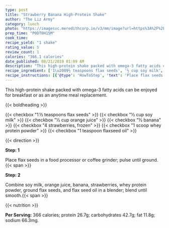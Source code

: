 ```yaml
---
type: post
title: "Strawberry Banana High-Protein Shake"
author: "The Liz Army"
category: lunch
photo: "https://imagesvc.meredithcorp.io/v3/mm/image?url=https%3A%2F%2Fimages.media-allrecipes.com%2Fuserphotos%2F3807109.jpg"
prep_time: "P0DT0H15M"
cook_time: 
recipe_yield: "1 shake"
rating_value: 5
review_count: 1
calories: "366.1 calories"
date_published: 08/21/2019 01:09 AM
description: "This high-protein shake packed with omega-3 fatty acids can be enjoyed for breakfast or as an anytime meal replacement."
recipe_ingredient: ['1\u2009½ teaspoons flax seeds', '½ cup soy milk', '½ cup orange juice', '½ banana', '4 strawberries, frozen', '1 scoop whey protein powder', '1 teaspoon flaxseed oil']
recipe_instructions: [{'@type': 'HowToStep', 'text': 'Place flax seeds in a food processor or coffee grinder; pulse until ground.\n'}, {'@type': 'HowToStep', 'text': 'Combine soy milk, orange juice, banana, strawberries, whey protein powder, ground flax seeds, and flax seed oil in a blender; blend until smooth.\n'}]
---
```


This high-protein shake packed with omega-3 fatty acids can be enjoyed for breakfast or as an anytime meal replacement. 

{{< boldheading >}}

{{< checkbox "1 ½ teaspoons flax seeds" >}}
{{< checkbox "½ cup soy milk" >}}
{{< checkbox "½ cup orange juice" >}}
{{< checkbox "½  banana" >}}
{{< checkbox "4  strawberries, frozen" >}}
{{< checkbox "1 scoop whey protein powder" >}}
{{< checkbox "1 teaspoon flaxseed oil" >}}


{{< direction >}}

**Step: 1**

Place flax seeds in a food processor or coffee grinder; pulse until ground.{{< span >}}

**Step: 2**

Combine soy milk, orange juice, banana, strawberries, whey protein powder, ground flax seeds, and flax seed oil in a blender; blend until smooth.{{< span >}}

{{< nutrition >}}

**Per Serving:** 366 calories; protein 26.7g; carbohydrates 42.7g; fat 11.8g; sodium 66.3mg.